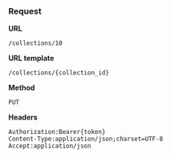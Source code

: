 ### Request

**URL**

`/collections/10`

**URL template**

`/collections/{collection_id}`

**Method**

`PUT`

**Headers**

`Authorization:Bearer{token}`  
`Content-Type:application/json;charset=UTF-8`  
`Accept:application/json`  
